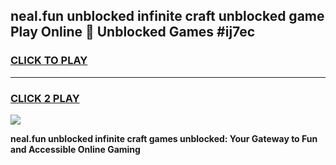 
## neal.fun unblocked infinite craft unblocked game Play Online 👋 Unblocked Games #ij7ec
<h3>
<a href="https://premium.freeplayer.one?title=neal.fun_unblocked_infinite_craft&ref=21F">CLICK TO PLAY</a></h3>
<hr>

<h3>
<a href="https://premium.freeplayer.one?title=neal.fun_unblocked_infinite_craft&ref=21F">CLICK 2 PLAY</a>
  
</h3>

<a href="https://premium.freeplayer.one?title=neal.fun_unblocked_infinite_craft&ref=21F/"><img src="https://clearcache.store/games.png"></a>


**neal.fun unblocked infinite craft games unblocked: Your Gateway to Fun and Accessible Online Gaming**
